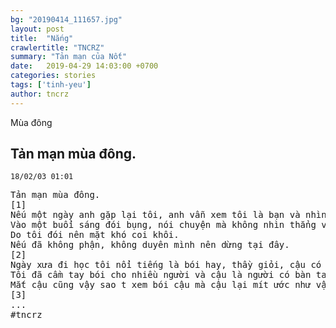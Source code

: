 ```yaml
---
bg: "20190414_111657.jpg"
layout: post
title:  "Nắng"
crawlertitle: "TNCRZ"
summary: "Tản mạn của Nốt"
date:   2019-04-29 14:03:00 +0700
categories: stories
tags: ['tinh-yeu']
author: tncrz
---
```

Mùa đông

## Tản mạn mùa đông.
`18/02/03 01:01`
<pre>
Tản mạn mùa đông.
[1]
Nếu một ngày anh gặp lại tôi, anh vẫn xem tôi là bạn và nhìn tôi chứ?
Vào một buổi sáng đói bụng, nói chuyện mà không nhìn thẳng vào mắt mắt tôi. Chắc do tôi xấu xa lắm.
Do tôi đói nên mặt khó coi khôi.
Nếu đã không phận, không duyên mình nên dừng tại đây.
[2]
Ngày xưa đi học tôi nổi tiếng là bói hay, thầy giỏi, cậu có biết không hả? 
Tôi đã cầm tay bói cho nhiều người và cậu là người có bàn tay ẩm ướt nhất tôi từng biết.
Mắt cậu cũng vậy sao t xem bói cậu mà cậu lại mít ước như vậy?
[3]
...
#tncrz
</pre>